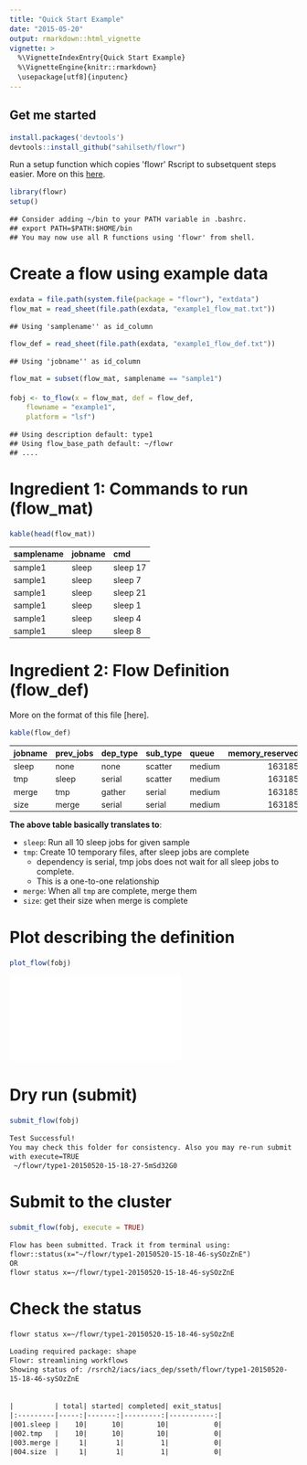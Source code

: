 ```yaml
---
title: "Quick Start Example"
date: "2015-05-20"
output: rmarkdown::html_vignette
vignette: >
  %\VignetteIndexEntry{Quick Start Example}
  %\VignetteEngine{knitr::rmarkdown}
  \usepackage[utf8]{inputenc}
---
```


Get me started
-------------



```r
install.packages('devtools')
devtools::install_github("sahilseth/flowr")
```

Run a setup function which copies 'flowr' Rscript to subsetquent steps easier.
More on this [here](https://github.com/sahilseth/rfun).


```r
library(flowr)
setup()
```

```
## Consider adding ~/bin to your PATH variable in .bashrc.
## export PATH=$PATH:$HOME/bin
## You may now use all R functions using 'flowr' from shell.
```


# Create a flow using example data

```r
exdata = file.path(system.file(package = "flowr"), "extdata")
flow_mat = read_sheet(file.path(exdata, "example1_flow_mat.txt"))
```

```
## Using 'samplename'' as id_column
```

```r
flow_def = read_sheet(file.path(exdata, "example1_flow_def.txt"))
```

```
## Using 'jobname'' as id_column
```

```r
flow_mat = subset(flow_mat, samplename == "sample1")

fobj <- to_flow(x = flow_mat, def = flow_def, 
	flowname = "example1",
	platform = "lsf")
```

```
## Using description default: type1
## Using flow_base_path default: ~/flowr
## ....
```

# Ingredient 1: Commands to run (flow_mat)

```r
kable(head(flow_mat))
```



|samplename |jobname |cmd      |
|:----------|:-------|:--------|
|sample1    |sleep   |sleep 17 |
|sample1    |sleep   |sleep 7  |
|sample1    |sleep   |sleep 21 |
|sample1    |sleep   |sleep 1  |
|sample1    |sleep   |sleep 4  |
|sample1    |sleep   |sleep 8  |

# Ingredient 2: Flow Definition (flow_def)
More on the format of this file [here].


```r
kable(flow_def)
```



|jobname |prev_jobs |dep_type |sub_type |queue  | memory_reserved|walltime | cpu_reserved|
|:-------|:---------|:--------|:--------|:------|---------------:|:--------|------------:|
|sleep   |none      |none     |scatter  |medium |          163185|23:00    |            1|
|tmp     |sleep     |serial   |scatter  |medium |          163185|23:00    |            1|
|merge   |tmp       |gather   |serial   |medium |          163185|23:00    |            1|
|size    |merge     |serial   |serial   |medium |          163185|23:00    |            1|

**The above table basically translates to**:

- `sleep`: Run all 10 sleep jobs for given sample
- `tmp`: Create 10 temporary files, after sleep jobs are complete
	- dependency is serial, tmp jobs does not wait for all sleep jobs to complete. 
	- This is a one-to-one relationship
- `merge`: When all `tmp` are complete, merge them
- `size`: get their size when merge is complete

# Plot describing the definition

```r
plot_flow(fobj)
```

![Flow chart describing process for example 1](figure/plot_example1-1.pdf) 


# Dry run (submit)

```r
submit_flow(fobj)
```

```
Test Successful!
You may check this folder for consistency. Also you may re-run submit with execute=TRUE
 ~/flowr/type1-20150520-15-18-27-5mSd32G0
```

# Submit to the cluster

```r
submit_flow(fobj, execute = TRUE)
```

```
Flow has been submitted. Track it from terminal using:
flowr::status(x="~/flowr/type1-20150520-15-18-46-sySOzZnE")
OR
flowr status x=~/flowr/type1-20150520-15-18-46-sySOzZnE
```


# Check the status

```
flowr status x=~/flowr/type1-20150520-15-18-46-sySOzZnE
```

```
Loading required package: shape
Flowr: streamlining workflows
Showing status of: /rsrch2/iacs/iacs_dep/sseth/flowr/type1-20150520-15-18-46-sySOzZnE


|          | total| started| completed| exit_status|
|:---------|-----:|-------:|---------:|-----------:|
|001.sleep |    10|      10|        10|           0|
|002.tmp   |    10|      10|        10|           0|
|003.merge |     1|       1|         1|           0|
|004.size  |     1|       1|         1|           0|
```
